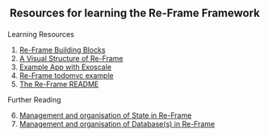 ## <p align="center">Resources for learning the Re-Frame Framework</p>

Learning Resources

1. [Re-Frame Building Blocks](https://purelyfunctional.tv/guide/re-frame-building-blocks/)
2. [A Visual Structure of Re-Frame](https://purelyfunctional.tv/guide/re-frame-a-visual-explanation/)
3. [Example App with Exoscale](https://www.exoscale.com/syslog/single-page-application-with-clojurescript-and-reframe/)
4. [Re-Frame todomvc example](https://github.com/Day8/re-frame/tree/master/examples/todomvc)
5. [The Re-Frame README](https://github.com/Day8/re-frame)

Further Reading

6. [Management and organisation of State in Re-Frame](https://purelyfunctional.tv/guide/state-in-re-frame/)
7. [Management and organisation of Database(s) in Re-Frame](https://purelyfunctional.tv/guide/database-structure-in-re-frame/)
